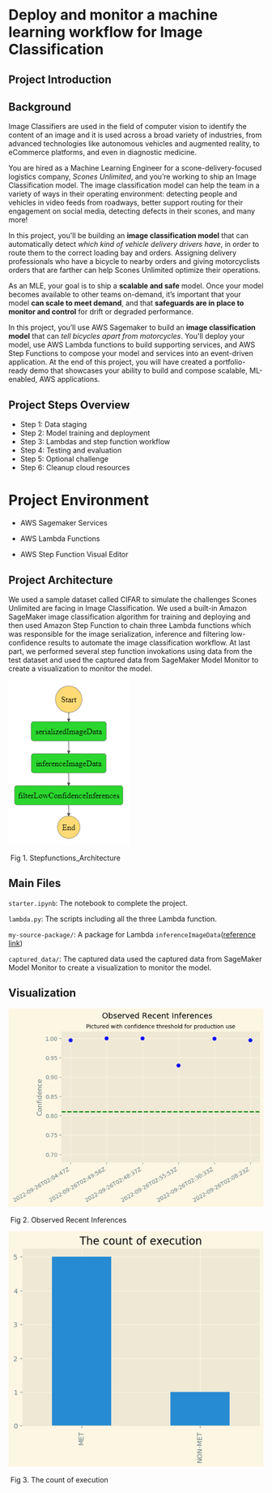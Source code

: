 # Deploy and monitor a machine learning workflow for Image Classification

## Project Introduction

## Background

Image Classifiers are used in the field of computer vision to identify the content of an image and it is used across a broad variety of industries, from advanced technologies like autonomous vehicles and augmented reality, to eCommerce platforms, and even in diagnostic medicine.

You are hired as a Machine Learning Engineer for a scone-delivery-focused logistics company, *Scones Unlimited*, and you’re working to ship an Image Classification model. The image classification model can help the team in a variety of ways in their operating environment: detecting people and vehicles in video feeds from roadways, better support routing for their engagement on social media, detecting defects in their scones, and many more!

In this project, you'll be building an **image classification model** that can automatically detect *which kind of vehicle delivery drivers have*, in order to route them to the correct loading bay and orders. Assigning delivery professionals who have a bicycle to nearby orders and giving motorcyclists orders that are farther can help Scones Unlimited optimize their operations.

As an MLE, your goal is to ship a **scalable and safe** model. Once your model becomes available to other teams on-demand, it’s important that your model **can scale to meet demand**, and that **safeguards are in place to monitor and control** for drift or degraded performance.

In this project, you’ll use AWS Sagemaker to build an **image classification model** that can *tell bicycles apart from motorcycles*. You'll deploy your model, use AWS Lambda functions to build supporting services, and AWS Step Functions to compose your model and services into an event-driven application. At the end of this project, you will have created a portfolio-ready demo that showcases your ability to build and compose scalable, ML-enabled, AWS applications.





## Project Steps Overview

- Step 1: Data staging
- Step 2: Model training and deployment
- Step 3: Lambdas and step function workflow
- Step 4: Testing and evaluation
- Step 5: Optional challenge
- Step 6: Cleanup cloud resources



# Project Environment

- AWS Sagemaker Services

- AWS Lambda Functions

- AWS Step Function Visual Editor

  

## Project Architecture

We used a sample dataset called CIFAR to simulate the challenges Scones Unlimited are facing in Image Classification. We used a built-in Amazon SageMaker image classification algorithm for training and deploying and then used Amazon Step Function to chain three Lambda functions which was responsible for the image serialization, inference and filtering low-confidence results to automate the image classification workflow. At last part,  we  performed several step function invokations using data from the test dataset and used the captured data from SageMaker Model Monitor to create a visualization to monitor the model.

![Stepfunctions_Architecture](stepfunctions_graph.png)

​																						Fig 1. Stepfunctions_Architecture

## Main Files

`starter.ipynb`: The notebook to complete the project.

`lambda.py`: The scripts including all the three Lambda function.

`my-source-package/`: A package for Lambda `inferenceImageData`([reference link](https://docs.aws.amazon.com/lambda/latest/dg/python-package-create.html#python-package-create-with-dependency))

`captured_data/`: The captured data used the captured data from SageMaker Model Monitor to create a visualization to monitor the model.

## Visualization



![observed_recent_inferences](observed_recent_inferences.png)

​																					Fig 2. Observed Recent Inferences

![the_count_of_execution](the_count_of_execution.png)

​																					Fig 3. The count of execution